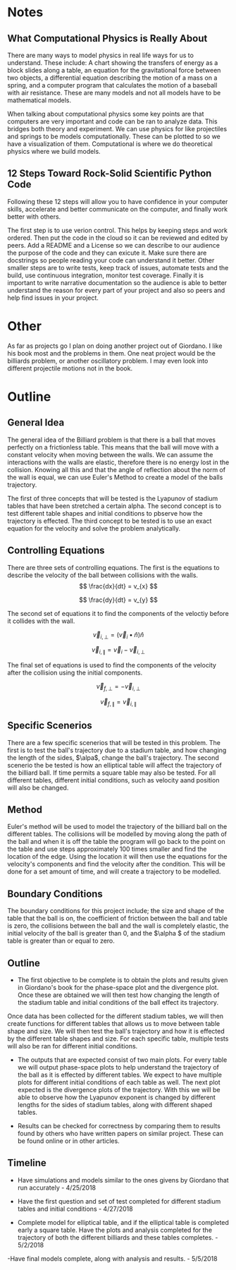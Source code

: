 # Notes
## What Computational Physics is Really About
There are many ways to model physics in real life ways for us to understand. These include: A chart showing the transfers of energy as a block slides along a table, an equation for the gravitational force between two objects, a differential equation describing the motion of a mass on a spring, and a computer program that calculates the motion of a baseball with air resistance. These are many models and not all models have to be mathematical models.

When talking about computational physics some key points are that computers are very important and code can be ran to analyze data. This bridges both theory and experiment. We can use physics for like projectiles and springs to be models computationally. These can be plotted to so we have a visualization of them. Computational is where we do theoretical physics where we build models. 

## 12 Steps Toward Rock-Solid Scientific Python Code
Following these 12 steps will allow you to have confidence in your computer skills, accelerate and better communicate on the computer, and finally work better with others.

The first step is to use verion control. This helps by keeping steps and work ordered. Then put the code in the cloud so it can be reviewed and edited by peers. Add a README and a License so we can describe  to our audience the purpose of the code and they can exicute it. Make sure there are docstrings so people reading your code can understand it better. Other smaller steps are to write tests, keep track of issues, automate tests and the build, use continuous integration, monitor test coverage. Finally it is important to write narrative documentation so the audience is able to better understand the reason for every part of your project and also so peers and help find issues in your project.


# Other
 As far as projects go I plan on doing another project out of Giordano. I like his book most and the problems in them. One neat project would be the billiards problem, or another oscillatory problem. I may even look into different projectile motions not in the book.

# Outline
## General Idea
The general idea of the Billiard problem is that there is a ball that moves perfectly on a frictionless table. This means that the ball will move with a constant velocity when moving between the walls. We can assume the interactions with the walls are elastic, therefore there is no energy lost in the collision. Knowing all this and that the angle of reflection about the norm of the wall is equal, we can use Euler's Method to create a model of the balls trajectory.

The first of three concepts that will be tested is the Lyapunov of stadium tables that have been stretched a certain alpha. The second concept is to test different table shapes and initial conditions to pbserve how the trajectory is effected. The third concept to be tested is to use an exact equation for the velocity and solve the problem analytically.

## Controlling Equations
There are three sets of controlling equations. The first is the equations to describe the velocity of the ball between collisions with the walls. 
$$
\frac{dx}{dt} = v_{x} 
$$

$$
\frac{dy}{dt} = v_{y}
$$

The second set of equations it to find the components of the veloctiy before it collides with the wall.

$$
\vec{v}_{i,\perp} = (\vec{v}_{i} \bullet \hat{n})\hat{n}
$$

$$
\vec{v}_{i,\parallel} = \vec{v}_{i} - \vec{v}_{i,\perp}
$$

The final set of equations is used to find the components of the velocity after the collision using the initial components.

$$
\vec{v}_{f,\perp} = -\vec{v}_{i,\perp}
$$

$$
\vec{v}_{f,\parallel} = \vec{v}_{i,\parallel}
$$

## Specific Scenerios
There are a few specific scenerios that will be tested in this problem. The first is to test the ball's trajectory due to a stadium table, and how changing the length of the sides, $\alpa$, change the ball's trajectory. The second scenerio the be tested is how an elliptical table will affect the trajectory of the billiard ball. If time permits a square table may also be tested. For all different tables, different initial conditions, such as velocity aand position will also be changed.

## Method
Euler's method will be used to model the trajectory of the billiard ball on the different tables. The collisions will be modelled by moving along the path of the ball and when it is off the table the program will go back to the point on the table and use steps approximately 100 times smaller and find the location of the edge. Using the location it will then use the equations for the velocity's components and find the velocity after the condition. This will be done for a set amount of time, and will create a trajectory to be modelled.

## Boundary Conditions
The boundary conditions for this project include; the size and shape of the table that the ball is on, the coefficient of friction between the ball and table is zero, the collisions between the ball and the wall is completely elastic, the initial velocity of the ball is greater than 0, and the $\alpha $ of the stadium table is greater than or equal to zero.

## Outline
- The first objective to be complete is to obtain the plots and results given in Giordano's book for the phase-space plot and the divergence plot. Once these are obtained we will then test how changing the length of the stadium table and initial conditions of the ball effect its trajectory. 

Once data has been collected for the different stadium tables, we will then create functions for different tables that allows us to move between table shape and size. We will then test the ball's trajectory and how it is effected by the different table shapes and size. For each specific table, multiple tests will also be ran for different initial conditions.

- The outputs that are expected consist of two main plots. For every table we will output phase-space plots to help understand the trajectory of the ball as it is effected by different tables. We expect to have multiple plots for different initial conditions of each table as well. The next plot expected is the divergence plots of the trajectory. With this we will be able to observe how the Lyapunov exponent is changed by different lengths for the sides of stadium tables, along with different shaped tables.

- Results can be checked for correctness by comparing them to results found by others who have written papers on similar project. These can be found online or in other articles.

## Timeline
- Have simulations and models similar to the ones givens by Giordano that run accurately - 4/25/2018

- Have the first question and set of test completed for different stadium tables and initial conditions - 4/27/2018

- Complete model for elliptical table, and if the elliptical table is completed early a square table. Have the plots and analysis completed  for the trajectory of both the different billiards and these tables completes. - 5/2/2018

-Have final models complete, along with analysis and results. - 5/5/2018
